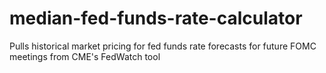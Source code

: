 # median-fed-funds-rate-calculator
Pulls historical market pricing for fed funds rate forecasts for future FOMC meetings from CME's FedWatch tool
